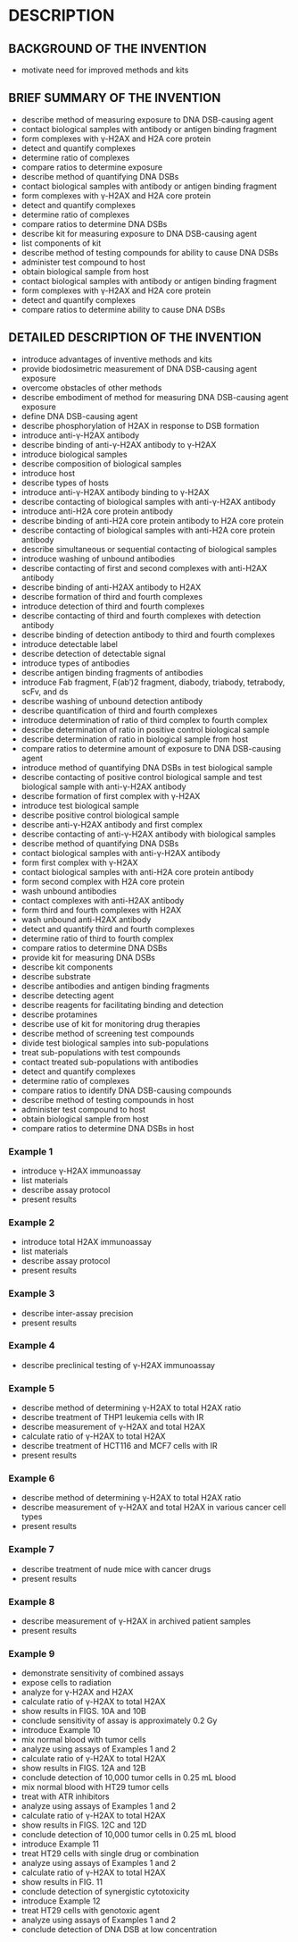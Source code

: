 # DESCRIPTION

## BACKGROUND OF THE INVENTION

- motivate need for improved methods and kits

## BRIEF SUMMARY OF THE INVENTION

- describe method of measuring exposure to DNA DSB-causing agent
- contact biological samples with antibody or antigen binding fragment
- form complexes with γ-H2AX and H2A core protein
- detect and quantify complexes
- determine ratio of complexes
- compare ratios to determine exposure
- describe method of quantifying DNA DSBs
- contact biological samples with antibody or antigen binding fragment
- form complexes with γ-H2AX and H2A core protein
- detect and quantify complexes
- determine ratio of complexes
- compare ratios to determine DNA DSBs
- describe kit for measuring exposure to DNA DSB-causing agent
- list components of kit
- describe method of testing compounds for ability to cause DNA DSBs
- administer test compound to host
- obtain biological sample from host
- contact biological samples with antibody or antigen binding fragment
- form complexes with γ-H2AX and H2A core protein
- detect and quantify complexes
- compare ratios to determine ability to cause DNA DSBs

## DETAILED DESCRIPTION OF THE INVENTION

- introduce advantages of inventive methods and kits
- provide biodosimetric measurement of DNA DSB-causing agent exposure
- overcome obstacles of other methods
- describe embodiment of method for measuring DNA DSB-causing agent exposure
- define DNA DSB-causing agent
- describe phosphorylation of H2AX in response to DSB formation
- introduce anti-γ-H2AX antibody
- describe binding of anti-γ-H2AX antibody to γ-H2AX
- introduce biological samples
- describe composition of biological samples
- introduce host
- describe types of hosts
- introduce anti-γ-H2AX antibody binding to γ-H2AX
- describe contacting of biological samples with anti-γ-H2AX antibody
- introduce anti-H2A core protein antibody
- describe binding of anti-H2A core protein antibody to H2A core protein
- describe contacting of biological samples with anti-H2A core protein antibody
- describe simultaneous or sequential contacting of biological samples
- introduce washing of unbound antibodies
- describe contacting of first and second complexes with anti-H2AX antibody
- describe binding of anti-H2AX antibody to H2AX
- describe formation of third and fourth complexes
- introduce detection of third and fourth complexes
- describe contacting of third and fourth complexes with detection antibody
- describe binding of detection antibody to third and fourth complexes
- introduce detectable label
- describe detection of detectable signal
- introduce types of antibodies
- describe antigen binding fragments of antibodies
- introduce Fab fragment, F(ab′)2 fragment, diabody, triabody, tetrabody, scFv, and ds
- describe washing of unbound detection antibody
- describe quantification of third and fourth complexes
- introduce determination of ratio of third complex to fourth complex
- describe determination of ratio in positive control biological sample
- describe determination of ratio in biological sample from host
- compare ratios to determine amount of exposure to DNA DSB-causing agent
- introduce method of quantifying DNA DSBs in test biological sample
- describe contacting of positive control biological sample and test biological sample with anti-γ-H2AX antibody
- describe formation of first complex with γ-H2AX
- introduce test biological sample
- describe positive control biological sample
- describe anti-γ-H2AX antibody and first complex
- describe contacting of anti-γ-H2AX antibody with biological samples
- describe method of quantifying DNA DSBs
- contact biological samples with anti-γ-H2AX antibody
- form first complex with γ-H2AX
- contact biological samples with anti-H2A core protein antibody
- form second complex with H2A core protein
- wash unbound antibodies
- contact complexes with anti-H2AX antibody
- form third and fourth complexes with H2AX
- wash unbound anti-H2AX antibody
- detect and quantify third and fourth complexes
- determine ratio of third to fourth complex
- compare ratios to determine DNA DSBs
- provide kit for measuring DNA DSBs
- describe kit components
- describe substrate
- describe antibodies and antigen binding fragments
- describe detecting agent
- describe reagents for facilitating binding and detection
- describe protamines
- describe use of kit for monitoring drug therapies
- describe method of screening test compounds
- divide test biological samples into sub-populations
- treat sub-populations with test compounds
- contact treated sub-populations with antibodies
- detect and quantify complexes
- determine ratio of complexes
- compare ratios to identify DNA DSB-causing compounds
- describe method of testing compounds in host
- administer test compound to host
- obtain biological sample from host
- compare ratios to determine DNA DSBs in host

### Example 1

- introduce γ-H2AX immunoassay
- list materials
- describe assay protocol
- present results

### Example 2

- introduce total H2AX immunoassay
- list materials
- describe assay protocol
- present results

### Example 3

- describe inter-assay precision
- present results

### Example 4

- describe preclinical testing of γ-H2AX immunoassay

### Example 5

- describe method of determining γ-H2AX to total H2AX ratio
- describe treatment of THP1 leukemia cells with IR
- describe measurement of γ-H2AX and total H2AX
- calculate ratio of γ-H2AX to total H2AX
- describe treatment of HCT116 and MCF7 cells with IR
- present results

### Example 6

- describe method of determining γ-H2AX to total H2AX ratio
- describe measurement of γ-H2AX and total H2AX in various cancer cell types
- present results

### Example 7

- describe treatment of nude mice with cancer drugs
- present results

### Example 8

- describe measurement of γ-H2AX in archived patient samples
- present results

### Example 9

- demonstrate sensitivity of combined assays
- expose cells to radiation
- analyze for γ-H2AX and H2AX
- calculate ratio of γ-H2AX to total H2AX
- show results in FIGS. 10A and 10B
- conclude sensitivity of assay is approximately 0.2 Gy
- introduce Example 10
- mix normal blood with tumor cells
- analyze using assays of Examples 1 and 2
- calculate ratio of γ-H2AX to total H2AX
- show results in FIGS. 12A and 12B
- conclude detection of 10,000 tumor cells in 0.25 mL blood
- mix normal blood with HT29 tumor cells
- treat with ATR inhibitors
- analyze using assays of Examples 1 and 2
- calculate ratio of γ-H2AX to total H2AX
- show results in FIGS. 12C and 12D
- conclude detection of 10,000 tumor cells in 0.25 mL blood
- introduce Example 11
- treat HT29 cells with single drug or combination
- analyze using assays of Examples 1 and 2
- calculate ratio of γ-H2AX to total H2AX
- show results in FIG. 11
- conclude detection of synergistic cytotoxicity
- introduce Example 12
- treat HT29 cells with genotoxic agent
- analyze using assays of Examples 1 and 2
- conclude detection of DNA DSB at low concentration

